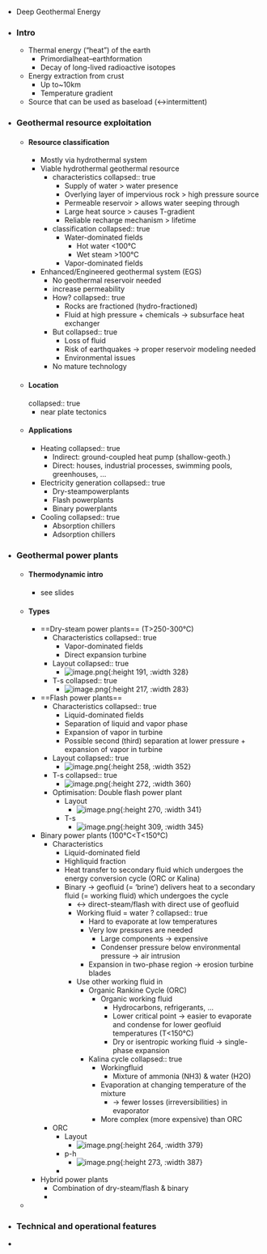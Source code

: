- Deep Geothermal Energy
- ### Intro
	- Thermal energy (“heat”) of the earth
		- Primordialheat–earthformation
		- Decay of long-lived radioactive isotopes
	- Energy extraction from crust
		- Up to~10km
		- Temperature gradient
	- Source that can be used as baseload (<->intermittent)
- ### Geothermal resource exploitation
	- #### Resource classification
		- Mostly via hydrothermal system
		- Viable hydrothermal geothermal resource
			- characteristics
			  collapsed:: true
				- Supply of water > water presence
				- Overlying layer of impervious rock > high pressure source
				- Permeable reservoir > allows water seeping through
				- Large heat source > causes T-gradient
				- Reliable recharge mechanism > lifetime
			- classification
			  collapsed:: true
				- Water-dominated fields
					- Hot water <100°C
					- Wet steam >100°C
				- Vapor-dominated fields
		- Enhanced/Engineered geothermal system (EGS)
			- No geothermal reservoir needed
			- increase permeability
			- How?
			  collapsed:: true
				- Rocks are fractioned (hydro-fractioned)
				- Fluid at high pressure + chemicals -> subsurface heat exchanger
			- But
			  collapsed:: true
				- Loss of fluid
				- Risk of earthquakes -> proper reservoir modeling needed
				- Environmental issues
			- No mature technology
	- #### Location
	  collapsed:: true
		- near plate tectonics
	- #### Applications
		- Heating
		  collapsed:: true
			- Indirect: ground-coupled heat pump (shallow-geoth.)
			- Direct: houses, industrial processes, swimming pools, greenhouses, ...
		- Electricity generation
		  collapsed:: true
			- Dry-steampowerplants
			- Flash powerplants
			- Binary powerplants
		- Cooling
		  collapsed:: true
			- Absorption chillers
			- Adsorption chillers
- ### Geothermal power plants
	- #### Thermodynamic intro
		- see slides
	- #### Types
		- ==Dry-steam power plants== (T>250-300°C)
			- Characteristics
			  collapsed:: true
				- Vapor-dominated fields
				- Direct expansion turbine
			- Layout
			  collapsed:: true
				- ![image.png](../assets/image_1683878633922_0.png){:height 191, :width 328}
			- T-s
			  collapsed:: true
				- ![image.png](../assets/image_1683878692130_0.png){:height 217, :width 283}
		- ==Flash power plants==
			- Characteristics
			  collapsed:: true
				- Liquid-dominated fields
				- Separation of liquid and vapor phase
				- Expansion of vapor in turbine
				- Possible second (third) separation at lower pressure + expansion of vapor in turbine
			- Layout
			  collapsed:: true
				- ![image.png](../assets/image_1683879146528_0.png){:height 258, :width 352}
			- T-s
			  collapsed:: true
				- ![image.png](../assets/image_1683879188560_0.png){:height 272, :width 360}
			- Optimisation: Double flash power plant
				- Layout
					- ![image.png](../assets/image_1683879373006_0.png){:height 270, :width 341}
				- T-s
					- ![image.png](../assets/image_1683879432558_0.png){:height 309, :width 345}
		- Binary power plants (100°C<T<150°C)
			- Characteristics
				- Liquid-dominated field
				- Highliquid fraction
				- Heat transfer to secondary fluid which undergoes the energy conversion cycle (ORC or Kalina)
				- Binary -> geofluid (= ‘brine’) delivers heat to a secondary fluid (= working fluid) which undergoes the cycle
					- <-> direct-steam/flash with direct use of geofluid
					- Working fluid = water ?
					  collapsed:: true
						- Hard to evaporate at low temperatures
						- Very low pressures are needed
							- Large components -> expensive
							- Condenser pressure below environmental pressure -> air intrusion
						- Expansion in two-phase region -> erosion turbine blades
					- Use other working fluid in
						- Organic Rankine Cycle (ORC)
							- Organic working fluid
								- Hydrocarbons, refrigerants, ...
								- Lower critical point -> easier to evaporate and condense for lower geofluid temperatures (T<150°C)
								- Dry or isentropic working fluid -> single-phase expansion
						- Kalina cycle
						  collapsed:: true
							- Workingfluid
								- Mixture of ammonia (NH3) & water (H2O)
							- Evaporation at changing temperature of the mixture
								- -> fewer losses (irreversibilities) in evaporator
							- More complex (more expensive) than ORC
			- ORC
				- Layout
					- ![image.png](../assets/image_1683880793400_0.png){:height 264, :width 379}
				- p-h
					- ![image.png](../assets/image_1683881360272_0.png){:height 273, :width 387}
				-
		- Hybrid power plants
			- Combination of dry-steam/flash & binary
			-
	-
- ### Technical and operational features
-